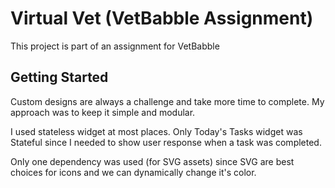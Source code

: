 # Virtual Vet (VetBabble Assignment)

This project is part of an assignment for VetBabble

## Getting Started

Custom designs are always a challenge and take more time to complete. My approach was to keep it simple and modular.

I used stateless widget at most places. Only Today's Tasks widget was Stateful since I needed to show user response when a task was completed. 

Only one dependency was used (for SVG assets) since SVG are best choices for icons and we can dynamically change it's color.


